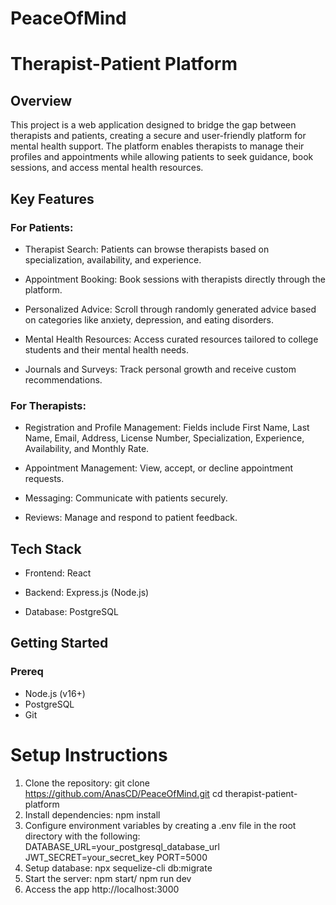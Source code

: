 # PeaceOfMind

# Therapist-Patient Platform

## Overview

This project is a web application designed to bridge the gap between therapists and patients, creating a secure and user-friendly platform for mental health support. The platform enables therapists to manage their profiles and appointments while allowing patients to seek guidance, book sessions, and access mental health resources.

## Key Features

### For Patients:

+ Therapist Search: Patients can browse therapists based on specialization, availability, and experience.

+ Appointment Booking: Book sessions with therapists directly through the platform.

+ Personalized Advice: Scroll through randomly generated advice based on categories like anxiety, depression, and eating disorders.

+ Mental Health Resources: Access curated resources tailored to college students and their mental health needs.

+ Journals and Surveys: Track personal growth and receive custom recommendations.

### For Therapists:

+ Registration and Profile Management: Fields include First Name, Last Name, Email, Address, License Number, Specialization, Experience, Availability, and Monthly Rate.

+ Appointment Management: View, accept, or decline appointment requests.

+ Messaging: Communicate with patients securely.

+ Reviews: Manage and respond to patient feedback.

## Tech Stack

+ Frontend: React

+ Backend: Express.js (Node.js)

+ Database: PostgreSQL


## Getting Started
### Prereq
+ Node.js (v16+)
+ PostgreSQL
+ Git

# Setup Instructions
1. Clone the repository:
git clone https://github.com/AnasCD/PeaceOfMind.git
cd therapist-patient-platform
2. Install dependencies:
npm install
3. Configure environment variables by creating a .env file in the root directory with the following:
DATABASE_URL=your_postgresql_database_url
JWT_SECRET=your_secret_key
PORT=5000
4. Setup database:
npx sequelize-cli db:migrate
5. Start the server:
npm start/ npm run dev
6. Access the app
http://localhost:3000

